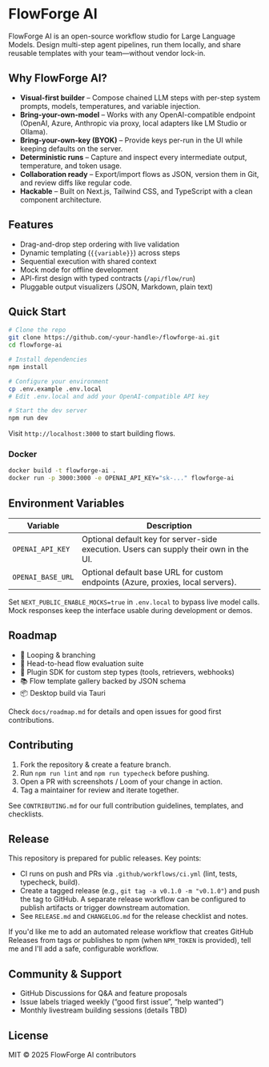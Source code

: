 # FlowForge AI

FlowForge AI is an open-source workflow studio for Large Language Models. Design multi-step agent pipelines, run them locally, and share reusable templates with your team—without vendor lock-in.

## Why FlowForge AI?

- **Visual-first builder** – Compose chained LLM steps with per-step system prompts, models, temperatures, and variable injection.
- **Bring-your-own-model** – Works with any OpenAI-compatible endpoint (OpenAI, Azure, Anthropic via proxy, local adapters like LM Studio or Ollama).
- **Bring-your-own-key (BYOK)** – Provide keys per-run in the UI while keeping defaults on the server.
- **Deterministic runs** – Capture and inspect every intermediate output, temperature, and token usage.
- **Collaboration ready** – Export/import flows as JSON, version them in Git, and review diffs like regular code.
- **Hackable** – Built on Next.js, Tailwind CSS, and TypeScript with a clean component architecture.

## Features

- Drag-and-drop step ordering with live validation
- Dynamic templating (`{{variable}}`) across steps
- Sequential execution with shared context
- Mock mode for offline development
- API-first design with typed contracts (`/api/flow/run`)
- Pluggable output visualizers (JSON, Markdown, plain text)

## Quick Start

```bash
# Clone the repo
git clone https://github.com/<your-handle>/flowforge-ai.git
cd flowforge-ai

# Install dependencies
npm install

# Configure your environment
cp .env.example .env.local
# Edit .env.local and add your OpenAI-compatible API key

# Start the dev server
npm run dev
```

Visit `http://localhost:3000` to start building flows.

### Docker

```bash
docker build -t flowforge-ai .
docker run -p 3000:3000 -e OPENAI_API_KEY="sk-..." flowforge-ai
```

## Environment Variables

| Variable | Description |
| --- | --- |
| `OPENAI_API_KEY` | Optional default key for server-side execution. Users can supply their own in the UI. |
| `OPENAI_BASE_URL` | Optional default base URL for custom endpoints (Azure, proxies, local servers). |

Set `NEXT_PUBLIC_ENABLE_MOCKS=true` in `.env.local` to bypass live model calls. Mock responses keep the interface usable during development or demos.

## Roadmap

- 🔁 Looping & branching
- 🧪 Head-to-head flow evaluation suite
- 🔌 Plugin SDK for custom step types (tools, retrievers, webhooks)
- 📚 Flow template gallery backed by JSON schema
- 📦 Desktop build via Tauri

Check `docs/roadmap.md` for details and open issues for good first contributions.

## Contributing

1. Fork the repository & create a feature branch.
2. Run `npm run lint` and `npm run typecheck` before pushing.
3. Open a PR with screenshots / Loom of your change in action.
4. Tag a maintainer for review and iterate together.

See `CONTRIBUTING.md` for our full contribution guidelines, templates, and checklists.

## Release

This repository is prepared for public releases. Key points:

- CI runs on push and PRs via `.github/workflows/ci.yml` (lint, tests, typecheck, build).
- Create a tagged release (e.g., `git tag -a v0.1.0 -m "v0.1.0"`) and push the tag to GitHub. A separate release workflow can be configured to publish artifacts or trigger downstream automation.
- See `RELEASE.md` and `CHANGELOG.md` for the release checklist and notes.

If you'd like me to add an automated release workflow that creates GitHub Releases from tags or publishes to npm (when `NPM_TOKEN` is provided), tell me and I'll add a safe, configurable workflow.

## Community & Support

- GitHub Discussions for Q&A and feature proposals
- Issue labels triaged weekly (“good first issue”, “help wanted”)
- Monthly livestream building sessions (details TBD)

## License

MIT © 2025 FlowForge AI contributors
